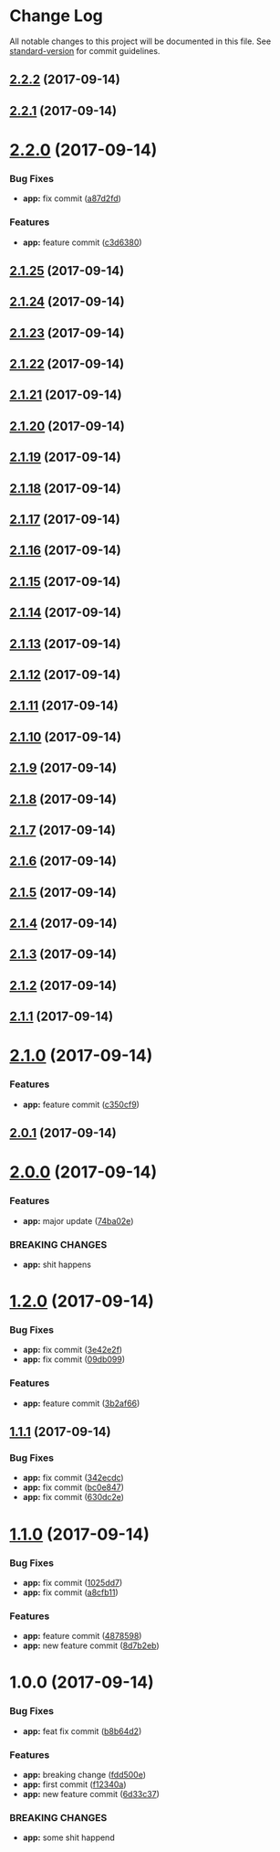 # Change Log

All notable changes to this project will be documented in this file. See [standard-version](https://github.com/conventional-changelog/standard-version) for commit guidelines.

<a name="2.2.2"></a>
## [2.2.2](https://github.com/edli/travis-sandbox/compare/v2.2.1...v2.2.2) (2017-09-14)



<a name="2.2.1"></a>
## [2.2.1](https://github.com/edli/travis-sandbox/compare/v2.2.0...v2.2.1) (2017-09-14)



<a name="2.2.0"></a>
# [2.2.0](https://github.com/edli/travis-sandbox/compare/v2.1.24...v2.2.0) (2017-09-14)


### Bug Fixes

* **app:** fix commit ([a87d2fd](https://github.com/edli/travis-sandbox/commit/a87d2fd))


### Features

* **app:** feature commit ([c3d6380](https://github.com/edli/travis-sandbox/commit/c3d6380))



<a name="2.1.25"></a>
## [2.1.25](https://github.com/edli/travis-sandbox/compare/v2.1.24...v2.1.25) (2017-09-14)



<a name="2.1.24"></a>
## [2.1.24](https://github.com/edli/travis-sandbox/compare/v2.1.23...v2.1.24) (2017-09-14)



<a name="2.1.23"></a>
## [2.1.23](https://github.com/edli/travis-sandbox/compare/v2.1.22...v2.1.23) (2017-09-14)



<a name="2.1.22"></a>
## [2.1.22](https://github.com/edli/travis-sandbox/compare/v2.1.21...v2.1.22) (2017-09-14)



<a name="2.1.21"></a>
## [2.1.21](https://github.com/edli/travis-sandbox/compare/v2.1.20...v2.1.21) (2017-09-14)



<a name="2.1.20"></a>
## [2.1.20](https://github.com/edli/travis-sandbox/compare/v2.1.19...v2.1.20) (2017-09-14)



<a name="2.1.19"></a>
## [2.1.19](https://github.com/edli/travis-sandbox/compare/v2.1.18...v2.1.19) (2017-09-14)



<a name="2.1.18"></a>
## [2.1.18](https://github.com/edli/travis-sandbox/compare/v2.1.17...v2.1.18) (2017-09-14)



<a name="2.1.17"></a>
## [2.1.17](https://github.com/edli/travis-sandbox/compare/v2.1.16...v2.1.17) (2017-09-14)



<a name="2.1.16"></a>
## [2.1.16](https://github.com/edli/travis-sandbox/compare/v2.1.15...v2.1.16) (2017-09-14)



<a name="2.1.15"></a>
## [2.1.15](https://github.com/edli/travis-sandbox/compare/v2.1.14...v2.1.15) (2017-09-14)



<a name="2.1.14"></a>
## [2.1.14](https://github.com/edli/travis-sandbox/compare/v2.1.13...v2.1.14) (2017-09-14)



<a name="2.1.13"></a>
## [2.1.13](https://github.com/edli/travis-sandbox/compare/v2.1.12...v2.1.13) (2017-09-14)



<a name="2.1.12"></a>
## [2.1.12](https://github.com/edli/travis-sandbox/compare/v2.1.11...v2.1.12) (2017-09-14)



<a name="2.1.11"></a>
## [2.1.11](https://github.com/edli/travis-sandbox/compare/v2.1.10...v2.1.11) (2017-09-14)



<a name="2.1.10"></a>
## [2.1.10](https://github.com/edli/travis-sandbox/compare/v2.1.9...v2.1.10) (2017-09-14)



<a name="2.1.9"></a>
## [2.1.9](https://github.com/edli/travis-sandbox/compare/v2.1.8...v2.1.9) (2017-09-14)



<a name="2.1.8"></a>
## [2.1.8](https://github.com/edli/travis-sandbox/compare/v2.1.7...v2.1.8) (2017-09-14)



<a name="2.1.7"></a>
## [2.1.7](https://github.com/edli/travis-sandbox/compare/v2.1.6...v2.1.7) (2017-09-14)



<a name="2.1.6"></a>
## [2.1.6](https://github.com/edli/travis-sandbox/compare/v2.1.5...v2.1.6) (2017-09-14)



<a name="2.1.5"></a>
## [2.1.5](https://github.com/edli/travis-sandbox/compare/v2.1.4...v2.1.5) (2017-09-14)



<a name="2.1.4"></a>
## [2.1.4](https://github.com/edli/travis-sandbox/compare/v2.1.3...v2.1.4) (2017-09-14)



<a name="2.1.3"></a>
## [2.1.3](https://github.com/edli/travis-sandbox/compare/v2.1.2...v2.1.3) (2017-09-14)



<a name="2.1.2"></a>
## [2.1.2](https://github.com/edli/travis-sandbox/compare/v2.1.1...v2.1.2) (2017-09-14)



<a name="2.1.1"></a>
## [2.1.1](https://github.com/edli/travis-sandbox/compare/v2.1.0...v2.1.1) (2017-09-14)



<a name="2.1.0"></a>
# [2.1.0](https://github.com/edli/travis-sandbox/compare/v2.0.1...v2.1.0) (2017-09-14)


### Features

* **app:** feature commit ([c350cf9](https://github.com/edli/travis-sandbox/commit/c350cf9))



<a name="2.0.1"></a>
## [2.0.1](https://github.com/edli/travis-sandbox/compare/v2.0.0...v2.0.1) (2017-09-14)



<a name="2.0.0"></a>
# [2.0.0](https://github.com/edli/travis-sandbox/compare/v1.2.0...v2.0.0) (2017-09-14)


### Features

* **app:** major update ([74ba02e](https://github.com/edli/travis-sandbox/commit/74ba02e))


### BREAKING CHANGES

* **app:** shit happens



<a name="1.2.0"></a>
# [1.2.0](https://github.com/edli/travis-sandbox/compare/v1.1.1...v1.2.0) (2017-09-14)


### Bug Fixes

* **app:** fix commit ([3e42e2f](https://github.com/edli/travis-sandbox/commit/3e42e2f))
* **app:** fix commit ([09db099](https://github.com/edli/travis-sandbox/commit/09db099))


### Features

* **app:** feature commit ([3b2af66](https://github.com/edli/travis-sandbox/commit/3b2af66))



<a name="1.1.1"></a>
## [1.1.1](https://github.com/edli/travis-sandbox/compare/v1.1.0...v1.1.1) (2017-09-14)


### Bug Fixes

* **app:** fix commit ([342ecdc](https://github.com/edli/travis-sandbox/commit/342ecdc))
* **app:** fix commit ([bc0e847](https://github.com/edli/travis-sandbox/commit/bc0e847))
* **app:** fix commit ([630dc2e](https://github.com/edli/travis-sandbox/commit/630dc2e))



<a name="1.1.0"></a>
# [1.1.0](https://github.com/edli/travis-sandbox/compare/v1.0.0...v1.1.0) (2017-09-14)


### Bug Fixes

* **app:** fix commit ([1025dd7](https://github.com/edli/travis-sandbox/commit/1025dd7))
* **app:** fix commit ([a8cfb11](https://github.com/edli/travis-sandbox/commit/a8cfb11))


### Features

* **app:** feature commit ([4878598](https://github.com/edli/travis-sandbox/commit/4878598))
* **app:** new feature commit ([8d7b2eb](https://github.com/edli/travis-sandbox/commit/8d7b2eb))



<a name="1.0.0"></a>
# 1.0.0 (2017-09-14)


### Bug Fixes

* **app:** feat fix commit ([b8b64d2](https://github.com/edli/travis-sandbox/commit/b8b64d2))


### Features

* **app:** breaking change ([fdd500e](https://github.com/edli/travis-sandbox/commit/fdd500e))
* **app:** first commit ([f12340a](https://github.com/edli/travis-sandbox/commit/f12340a))
* **app:** new feature commit ([6d33c37](https://github.com/edli/travis-sandbox/commit/6d33c37))


### BREAKING CHANGES

* **app:** some shit happend
